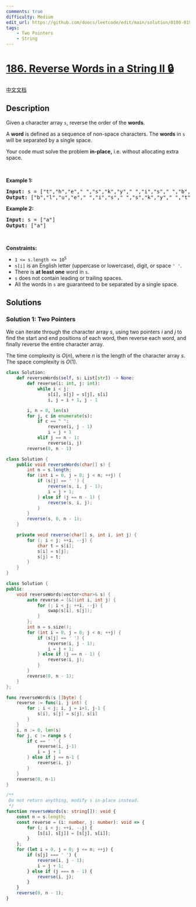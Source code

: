 ```yaml
---
comments: true
difficulty: Medium
edit_url: https://github.com/doocs/leetcode/edit/main/solution/0100-0199/0186.Reverse%20Words%20in%20a%20String%20II/README_EN.md
tags:
    - Two Pointers
    - String
---
```


<!-- problem:start -->

# [186. Reverse Words in a String II 🔒](https://leetcode.com/problems/reverse-words-in-a-string-ii)

[中文文档](/solution/0100-0199/0186.Reverse%20Words%20in%20a%20String%20II/README.md)

## Description

<p>Given a character array <code>s</code>, reverse the order of the <strong>words</strong>.</p>

<p>A <strong>word</strong> is defined as a sequence of non-space characters. The <strong>words</strong> in <code>s</code> will be separated by a single space.</p>

<p>Your code must solve the problem&nbsp;<strong>in-place,</strong> i.e. without allocating extra space.</p>

<p>&nbsp;</p>
<p><strong class="example">Example 1:</strong></p>
<pre><strong>Input:</strong> s = ["t","h","e"," ","s","k","y"," ","i","s"," ","b","l","u","e"]
<strong>Output:</strong> ["b","l","u","e"," ","i","s"," ","s","k","y"," ","t","h","e"]
</pre><p><strong class="example">Example 2:</strong></p>
<pre><strong>Input:</strong> s = ["a"]
<strong>Output:</strong> ["a"]
</pre>
<p>&nbsp;</p>
<p><strong>Constraints:</strong></p>

<ul>
	<li><code>1 &lt;= s.length &lt;= 10<sup>5</sup></code></li>
	<li><code>s[i]</code> is an English letter (uppercase or lowercase), digit, or space <code>&#39; &#39;</code>.</li>
	<li>There is <strong>at least one</strong> word in <code>s</code>.</li>
	<li><code>s</code> does not contain leading or trailing spaces.</li>
	<li>All the words in <code>s</code> are guaranteed to be separated by a single space.</li>
</ul>

## Solutions

<!-- solution:start -->

### Solution 1: Two Pointers

We can iterate through the character array $s$, using two pointers $i$ and $j$ to find the start and end positions of each word, then reverse each word, and finally reverse the entire character array.

The time complexity is $O(n)$, where $n$ is the length of the character array $s$. The space complexity is $O(1)$.

<!-- tabs:start -->

```python
class Solution:
    def reverseWords(self, s: List[str]) -> None:
        def reverse(i: int, j: int):
            while i < j:
                s[i], s[j] = s[j], s[i]
                i, j = i + 1, j - 1

        i, n = 0, len(s)
        for j, c in enumerate(s):
            if c == " ":
                reverse(i, j - 1)
                i = j + 1
            elif j == n - 1:
                reverse(i, j)
        reverse(0, n - 1)
```

```java
class Solution {
    public void reverseWords(char[] s) {
        int n = s.length;
        for (int i = 0, j = 0; j < n; ++j) {
            if (s[j] == ' ') {
                reverse(s, i, j - 1);
                i = j + 1;
            } else if (j == n - 1) {
                reverse(s, i, j);
            }
        }
        reverse(s, 0, n - 1);
    }

    private void reverse(char[] s, int i, int j) {
        for (; i < j; ++i, --j) {
            char t = s[i];
            s[i] = s[j];
            s[j] = t;
        }
    }
}
```

```cpp
class Solution {
public:
    void reverseWords(vector<char>& s) {
        auto reverse = [&](int i, int j) {
            for (; i < j; ++i, --j) {
                swap(s[i], s[j]);
            }
        };
        int n = s.size();
        for (int i = 0, j = 0; j < n; ++j) {
            if (s[j] == ' ') {
                reverse(i, j - 1);
                i = j + 1;
            } else if (j == n - 1) {
                reverse(i, j);
            }
        }
        reverse(0, n - 1);
    }
};
```

```go
func reverseWords(s []byte) {
	reverse := func(i, j int) {
		for ; i < j; i, j = i+1, j-1 {
			s[i], s[j] = s[j], s[i]
		}
	}
	i, n := 0, len(s)
	for j, c := range s {
		if c == ' ' {
			reverse(i, j-1)
			i = j + 1
		} else if j == n-1 {
			reverse(i, j)
		}
	}
	reverse(0, n-1)
}
```

```ts
/**
 Do not return anything, modify s in-place instead.
 */
function reverseWords(s: string[]): void {
    const n = s.length;
    const reverse = (i: number, j: number): void => {
        for (; i < j; ++i, --j) {
            [s[i], s[j]] = [s[j], s[i]];
        }
    };
    for (let i = 0, j = 0; j <= n; ++j) {
        if (s[j] === ' ') {
            reverse(i, j - 1);
            i = j + 1;
        } else if (j === n - 1) {
            reverse(i, j);
        }
    }
    reverse(0, n - 1);
}
```

<!-- tabs:end -->

<!-- solution:end -->

<!-- problem:end -->
